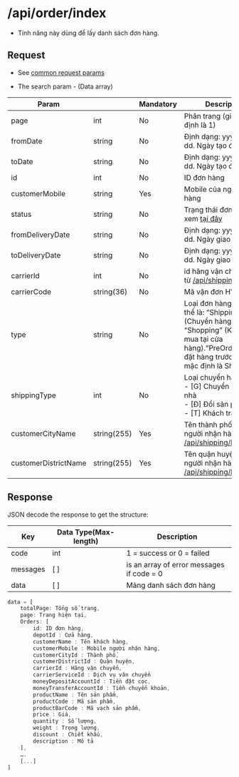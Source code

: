# /api/order/index

* Tính năng này dùng để lấy danh sách đơn hàng.

## Request

* See [common request params](/api.md#request)

* The search param - \(Data array\)

| Param |  | Mandatory | Description |
| --- | --- | --- | --- |
| page | int | No | Phân trang \(giá trị mặc định là 1\) |
| fromDate | string | No | Định dạng: yyyy-mm-dd. Ngày tạo đơn hàng. |
| toDate | string | No | Định dạng: yyyy-mm-dd. Ngày tạo đơn hàng. |
| id | int | No | ID đơn hàng |
| customerMobile |string |Yes	|Mobile của người nhận hàng|
|status	|string	| No | Trạng thái đơn hàng xem [tại đây](https://developers.nhanh.vn/glossary.html#order-status) |
| fromDeliveryDate | string | No | Định dạng: yyyy-mm-dd. Ngày giao hàng |
| toDeliveryDate | string | No | Định dạng: yyyy-mm-dd. Ngày giao hàng |
| carrierId |int |	No | id hãng vận chuyển (Lấy từ [/api/shipping/fee](https://developers.nhanh.vn/shipping/fee.html)) |
| carrierCode | string(36) | No | Mã vận đơn HVC |
| type	|string	 |No |Loại đơn hàng, giá trị có thể là: “Shipping” (Chuyển hàng) hoặc “Shopping” (Khách tới mua tại cửa hàng).“PreOrder”(Khách đặt hàng trước).Giá trị mặc định là Shipping.|
| shippingType | int | No | Loại chuyển hàng:<br>- [G] Chuyển hàng tận nhà <br> - [Đ] Đổi sản phẩm <br> - [T] Khách trả lại hàng |
|customerCityName |string(255)	|Yes	|Tên thành phố của người nhận hàng (Lấy từ [/api/shipping/location](https://developers.nhanh.vn/shipping/location.html))|
|customerDistrictName	|string(255)	|Yes	|Tên quận huyện của người nhận hàng (Lấy từ [/api/shipping/location](https://developers.nhanh.vn/shipping/location.html))|


## Response

JSON decode the response to get the structure:

| Key | Data Type\(Max-length\) | Description |
| --- | --- | --- |
| code | int | 1 = success or 0 = failed |
| messages | \[ \] | is an array of error messages if code = 0 |
| data | \[ \] | Mảng danh sách đơn hàng |

```js
data = [
    totalPage: Tổng số trang,
    page: Trang hiện tại,
    Orders: [
        id: ID đơn hàng,
        depotId : Cửa hàng,
        customerName : Tên khách hàng,
        customerMobile : Mobile người nhận hàng,
        customerCityId : Thành phố,
        customerDistrictId : Quận huyện,
        carrierId : Hãng vận chuyển,
        carrierServiceId : Dịch vụ vân chuyển
        moneyDepositAccountId : Tiền đặt cọc,
        moneyTransferAccountId : Tiền chuyển khoản,
        productName : Tên sản phẩm,
        productCode : Mã sản phẩm,
        productBarCode : Mã vạch sản phẩm,
        price : Giá,
        quantity : Số lượng,
        weight : Trọng lượng,
        discount : Chiết khấu,
        description : Mô tả
    ],
    ….
    [...]
]
```




